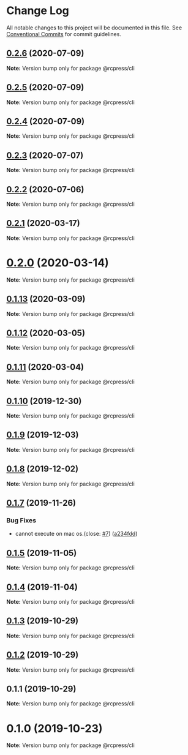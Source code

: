 # Change Log

All notable changes to this project will be documented in this file.
See [Conventional Commits](https://conventionalcommits.org) for commit guidelines.

## [0.2.6](https://github.com/YvesCoding/rcpress/compare/v0.2.5...v0.2.6) (2020-07-09)

**Note:** Version bump only for package @rcpress/cli





## [0.2.5](https://github.com/YvesCoding/rcpress/compare/v0.2.4...v0.2.5) (2020-07-09)

**Note:** Version bump only for package @rcpress/cli





## [0.2.4](https://github.com/YvesCoding/rcpress/compare/v0.2.3...v0.2.4) (2020-07-09)

**Note:** Version bump only for package @rcpress/cli





## [0.2.3](https://github.com/YvesCoding/rcpress/compare/v0.2.2...v0.2.3) (2020-07-07)

**Note:** Version bump only for package @rcpress/cli





## [0.2.2](https://github.com/YvesCoding/rcpress/compare/v0.2.1...v0.2.2) (2020-07-06)

**Note:** Version bump only for package @rcpress/cli





## [0.2.1](https://github.com/YvesCoding/antdsite/compare/v0.2.0...v0.2.1) (2020-03-17)

**Note:** Version bump only for package @rcpress/cli





# [0.2.0](https://github.com/YvesCoding/antdsite/compare/v0.1.13...v0.2.0) (2020-03-14)

**Note:** Version bump only for package @rcpress/cli





## [0.1.13](https://github.com/YvesCoding/antdsite/compare/v0.1.12...v0.1.13) (2020-03-09)

**Note:** Version bump only for package @rcpress/cli





## [0.1.12](https://github.com/YvesCoding/antdsite/compare/v0.1.11...v0.1.12) (2020-03-05)

**Note:** Version bump only for package @rcpress/cli






## [0.1.11](https://github.com/YvesCoding/antdsite/compare/v0.1.10...v0.1.11) (2020-03-04)

**Note:** Version bump only for package @rcpress/cli





## [0.1.10](https://github.com/YvesCoding/antdsite/compare/v0.1.9...v0.1.10) (2019-12-30)

**Note:** Version bump only for package @rcpress/cli






## [0.1.9](https://github.com/YvesCoding/antdsite/compare/v0.1.8...v0.1.9) (2019-12-03)

**Note:** Version bump only for package @rcpress/cli





## [0.1.8](https://github.com/YvesCoding/antdsite/compare/v0.1.7...v0.1.8) (2019-12-02)

**Note:** Version bump only for package @rcpress/cli





## [0.1.7](https://github.com/YvesCoding/antdsite/compare/v0.1.5...v0.1.7) (2019-11-26)


### Bug Fixes

* cannot execute on mac os.(close: [#7](https://github.com/YvesCoding/antdsite/issues/7)) ([a234fdd](https://github.com/YvesCoding/antdsite/commit/a234fdd3abb9346df04a7f1602710197eefa45d3))





## [0.1.5](https://github.com/YvesCoding/antdsite/compare/v0.1.4...v0.1.5) (2019-11-05)

**Note:** Version bump only for package @rcpress/cli





## [0.1.4](https://github.com/YvesCoding/antdsite/compare/v0.1.3...v0.1.4) (2019-11-04)

**Note:** Version bump only for package @rcpress/cli





## [0.1.3](https://github.com/YvesCoding/antdsite/compare/v0.1.2...v0.1.3) (2019-10-29)

**Note:** Version bump only for package @rcpress/cli





## [0.1.2](https://github.com/YvesCoding/antdsite/compare/v0.1.1...v0.1.2) (2019-10-29)

**Note:** Version bump only for package @rcpress/cli





## 0.1.1 (2019-10-29)

**Note:** Version bump only for package @rcpress/cli






# 0.1.0 (2019-10-23)

**Note:** Version bump only for package @rcpress/cli
